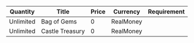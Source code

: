| Quantity | Title | Price | Currency |  Requirement |
| -------- | ----- | ----- | -------- |  ----------- |
| Unlimited | Bag of Gems | 0 | RealMoney |  |
| Unlimited | Castle Treasury | 0 | RealMoney |  |
